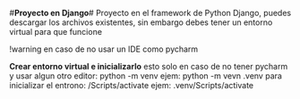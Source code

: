 #**Proyecto en Django**#
Proyecto en el framework de Python Django, puedes descargar los archivos existentes, sin embargo debes tener un entorno virtual para que funcione

!warning
en caso de no usar un IDE como pycharm

**Crear entorno virtual e inicializarlo**
esto solo en caso de no tener pycharm y usar algun otro editor:
  python -m venv <nombre de tu entorno virtual>
  ejem: python -m vevn .venv
para inicializar el entrono:
  <nombre del entorno virtual>/Scripts/activate
  ejem: .venv/Scripts/activate
